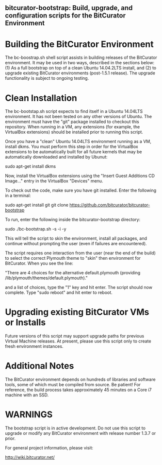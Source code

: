 bitcurator-bootstrap: Build, upgrade, and configuration scripts for the BitCurator Environment
---------------------------------------------------------------------------------------------------

# Building the BitCurator Environment

The bc-boostrap.sh shell script assists in building releases of the BitCurator environment.
It may be used in two ways, described in the sections below: (1) As a full bootstrap on top of
a clean Ubuntu 14.04.2LTS install, and (2) to upgrade existing BitCurator environments (post-1.5.1 release).
The upgrade functionality is subject to ongoing testing.

# Clean Installation

The bc-bootstap.sh script expects to find itself in a Ubuntu 14.04LTS environment. It has not 
been tested on any other versions of Ubuntu. The environment must have the "git" package installed 
to checkout this repository. When running in a VM, any extensions (for example, the 
VirtualBox extensions) should be installed prior to running this script.

Once you have a "clean" Ubuntu 14.04LTS environment running as a VM, install dkms. You must perform
this step in order for the VirtualBox extensions to be automatically built for all future kernels
that may be automatically downloaded and installed by Ubunut:

  sudo apt-get install dkms

Now, install the VirtualBox extensions using the "Insert Guest Additions CD Image..." entry
in the VirtualBox "Devices" menu.

To check out the code, make sure you have git installed. Enter the following in a terminal:

  sudo apt-get install git
  git clone https://github.com/bitcurator/bitcurator-bootstrap

To run, enter the following inside the bitcurator-bootstrap directory:

  sudo ./bc-bootstrap.sh -s -i -y

This will tell the script to skin the environment, install all packages, and continue
without prompting the user (even if failures are encountered).

The script requires one interaction from the user (near the end of the build) to
select the correct Plymouth theme to "skin" then environment for BitCurator. When
you see the line:

  "There are 4 choices for the alternative default.plymouth (providing /lib/plymouth/themes/default.plymouth)."

and a list of choices, type the "1" key and hit enter. The script should now complete.
Type "sudo reboot" and hit enter to reboot.

# Upgrading existing BitCurator VMs or Installs

Future versions of this script may support upgrade paths for previous Virtual Machine releases.
At present, please use this script only to create fresh environment instances.

# Additional Notes

The BitCurator environment depends on hundreds of libraries and software tools, some of
which must be compiled from source. Be patient! For reference, the build process takes
approximately 45 minutes on a Core i7 machine with an SSD.

# WARNINGS

The bootstrap script is in active development. Do not use this script to upgrade or modify
any BitCurator environment with release number 1.3.7 or prior.

For general project information, please visit:

<http://wiki.bitcurator.net/>

